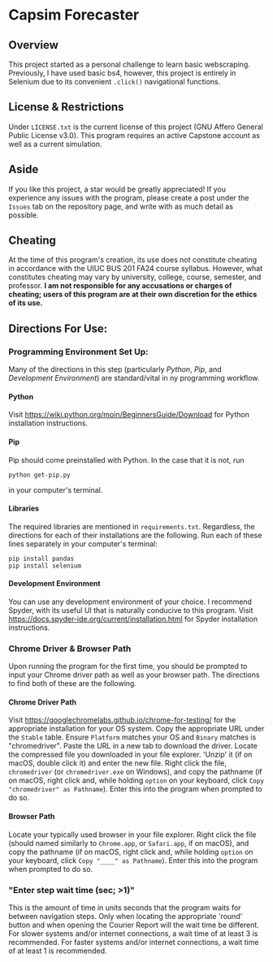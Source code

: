 # Capsim Forecaster

## Overview
This project started as a personal challenge to learn basic webscraping. Previously, I have used basic bs4, however, this project is entirely in Selenium due to its convenient `.click()` navigational functions.

## License & Restrictions
Under `LICENSE.txt` is the current license of this project (GNU Affero General Public License v3.0). This program requires an active Capstone account as well as a current simulation.

## Aside
If you like this project, a star would be greatly appreciated! If you experience any issues with the program, please create a post under the `Issues` tab on the repository page, and write with as much detail as possible.

## Cheating
At the time of this program's creation, its use does not constitute cheating in accordance with the UIUC BUS 201 FA24 course syllabus. However, what constitutes cheating may vary by university, college, course, semester, and professor. **I am not responsible for any accusations or charges of cheating; users of this program are at their own discretion for the ethics of its use.**

## Directions For Use:
### Programming Environment Set Up:
Many of the directions in this step (particularly *Python*, *Pip*, and *Development Environment*) are standard/vital in ny programming workflow.

#### Python
Visit https://wiki.python.org/moin/BeginnersGuide/Download for Python installation instructions.

#### Pip
Pip should come preinstalled with Python. In the case that it is not, run
```
python get-pip.py
```
in your computer's terminal.

#### Libraries
The required libraries are mentioned in `requirements.txt`. Regardless, the directions for each of their installations are the following. Run each of these lines separately in your computer's terminal:
```
pip install pandas
pip install selenium
```

#### Development Environment
You can use any development environment of your choice. I recommend Spyder, with its useful UI that is naturally conducive to this program. Visit https://docs.spyder-ide.org/current/installation.html for Spyder installation instructions.

### Chrome Driver & Browser Path
Upon running the program for the first time, you should be prompted to input your Chrome driver path as well as your browser path. The directions to find both of these are the following.

#### Chrome Driver Path
Visit https://googlechromelabs.github.io/chrome-for-testing/ for the appropriate installation for your OS system. Copy the appropriate URL under the `Stable` table. Ensure `Platform` matches your OS and `Binary` matches is "chromedriver". Paste the URL in a new tab to download the driver. Locate the compressed file you downloaded in your file explorer. 'Unzip' it (if on macOS, double click it) and enter the new file. Right click the file, `chromedriver` (or `chromedriver.exe` on Windows), and copy the pathname (if on macOS, right click and, while holding `option` on your keyboard, click `Copy "chromedriver" as Pathname`). Enter this into the program when prompted to do so.

#### Browser Path
Locate your typically used browser in your file explorer. Right click the file (should named similarly to `Chrome.app`, or `Safari.app`, if on macOS), and copy the pathname (if on macOS, right click and, while holding `option` on your keyboard, click `Copy "____" as Pathname`). Enter this into the program when prompted to do so.

### "Enter step wait time (sec; >1)"
This is the amount of time in units seconds that the program waits for between navigation steps. Only when locating the appropriate 'round' button and when opening the Courier Report will the wait time be different. For slower systems and/or internet connections, a wait time of at least 3 is recommended. For faster systems and/or internet connections, a wait time of at least 1 is recommended.
